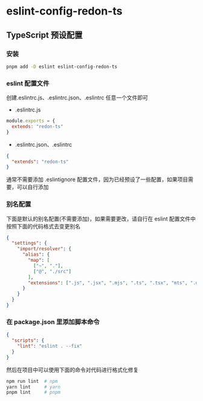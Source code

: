 # eslint-config-redon-ts

## TypeScript 预设配置


### 安装

```bash
pnpm add -D eslint eslint-config-redon-ts
```

### eslint 配置文件

创建.eslintrc.js、.eslintrc.json、.eslintrc 任意一个文件即可

- .eslintrc.js

```js
module.exports = {
  extends: "redon-ts"
}
```

- .eslintrc.json、.eslintrc

```json
{
  "extends": "redon-ts"
}
```


通常不需要添加 .eslintignore 配置文件，因为已经预设了一些配置，如果项目需要，可以自行添加

### 别名配置

下面是默认的别名配置(不需要添加)，如果需要更改，请自行在 eslint 配置文件中按照下面的代码格式去变更别名

```json
{
  "settings": {
    "import/resolver": {
      "alias": {
        "map": [
          ["~", "."],
          ["@", "./src"]
        ],
        "extensions": [".js", ".jsx", ".mjs", ".ts", ".tsx", "mts", ".d.ts"]
      }
    }
  }
}
```

### 在 package.json 里添加脚本命令

```json
{
  "scripts": {
    "lint": "eslint . --fix"
  }
}
```

然后在项目中可以使用下面的命令对代码进行格式化修复

```bash
npm run lint  # npm
yarn lint     # yarn
pnpm lint     # pnpm
```